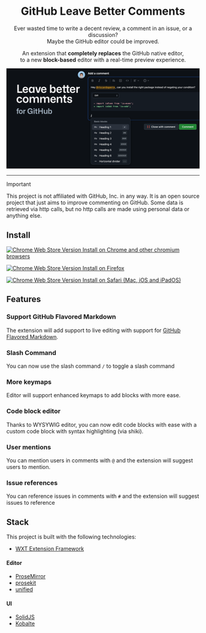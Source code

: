 <h1 align="center">
    GitHub Leave Better Comments
</h1>

<p align="center">
Ever wasted time to write a decent review, a comment in an issue, or a discussion?
<br>Maybe the GitHub editor could be improved.
</p>

<p align="center">
An extension that <strong>completely replaces</strong> the GitHub native editor, <br>to a new <strong>block-based</strong> editor with a real-time preview experience. 
</p>

<img src="./assets/promo3.png" alt="Promotional image">

---

> [!IMPORTANT]
>
> This project is not affiliated with GitHub, Inc. in any way. It is an open source project that just aims to
> improve commenting on GitHub.
> Some data is retrieved via http calls, but no http calls are made using personal data or anything else.

## Install

<a href="">
    
![Chrome Web Store Version](https://img.shields.io/chrome-web-store/v/leave-better-comments-for-github?style=flat&label=%20&color=%230d61b5) Install on Chrome and other chromium browsers

</a>

<a href="">
    
![Chrome Web Store Version](https://img.shields.io/chrome-web-store/v/leave-better-comments-for-github?style=flat&label=%20&color=%230d61b5) Install on Firefox

</a>

<a href="">
    
![Chrome Web Store Version](https://img.shields.io/chrome-web-store/v/leave-better-comments-for-github?style=flat&label=%20&color=%230d61b5) Install on Safari (Mac, iOS and iPadOS)

</a>


## Features

### Support GitHub Flavored Markdown

The extension will add support to live editing with support
for [GitHub Flavored Markdown](https://github.github.com/gfm/).

### Slash Command

You can now use the slash command `/` to toggle a slash command

### More keymaps

Editor will support enhanced keymaps to add blocks with more ease.

### Code block editor

Thanks to WYSYWIG editor, you can now edit code blocks with ease with a custom code block with syntax highlighting (via
shiki).

### User mentions

You can mention users in comments with `@` and the extension will suggest users to mention.

### Issue references

You can reference issues in comments with `#` and the extension will suggest issues to reference

## Stack

This project is built with the following technologies:

- [WXT Extension Framework](https://github.com/wxt-dev/wxt)

#### Editor

- [ProseMirror](https://prosemirror.net/)
- [prosekit](https://github.com/prosekit/prosekit)
- [unified](https://github.com/unifiedjs/unified)

#### UI

- [SolidJS](https://github.com/solidjs/solid)
- [Kobalte](https://kobalte.dev)
